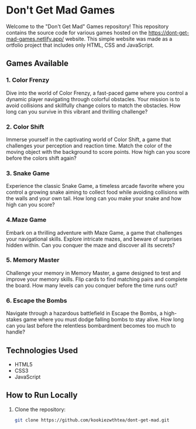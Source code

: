 # Don't Get Mad Games

Welcome to the "Don't Get Mad" Games repository! This repository contains the source code for various games hosted on the https://dont-get-mad-games.netlify.app/ website.
  This simple website was made as a ortfolio project that includes only HTML, CSS and JavaScript.
  
## Games Available

### 1. Color Frenzy

Dive into the world of Color Frenzy, a fast-paced game where you control a dynamic player navigating through colorful obstacles. Your mission is to avoid collisions and skillfully 
change colors to match the obstacles. How long can you survive in this vibrant and thrilling challenge?

### 2. Color Shift

Immerse yourself in the captivating world of Color Shift, a game that challenges your perception and reaction time. Match the color of the moving object with the background to score points. 
How high can you score before the colors shift again?

### 3. Snake Game

Experience the classic Snake Game, a timeless arcade favorite where you control a growing snake aiming to collect food while avoiding collisions with the walls and your own tail. 
How long can you make your snake and how high can you score?

### 4.Maze Game

Embark on a thrilling adventure with Maze Game, a game that challenges your navigational skills. 
Explore intricate mazes, and beware of surprises hidden within. Can you conquer the maze and discover all its secrets?

### 5. Memory Master

Challenge your memory in Memory Master, a game designed to test and improve your memory skills. Flip cards to find matching pairs and complete the board. How many levels can you conquer before the time runs out?

### 6. Escape the Bombs

Navigate through a hazardous battlefield in Escape the Bombs, a high-stakes game where you must dodge falling bombs to stay alive. How long can you last before the relentless bombardment becomes too much to handle?

## Technologies Used

- HTML5
- CSS3
- JavaScript

## How to Run Locally

1. Clone the repository:

   ```bash
   git clone https://github.com/kookiezwthtea/dont-get-mad.git
